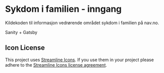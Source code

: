 # Sykdom i familien - inngang

Kildekoden til informasjon vedrørende området sykdom i familien på nav.no.

Sanity + Gatsby

## Icon License

This project uses [Streamline Icons](http://www.streamlineicons.com/). If you use them in your project please adhere to the [Streamline Icons license agreement](http://www.streamlineicons.com/license.html).
